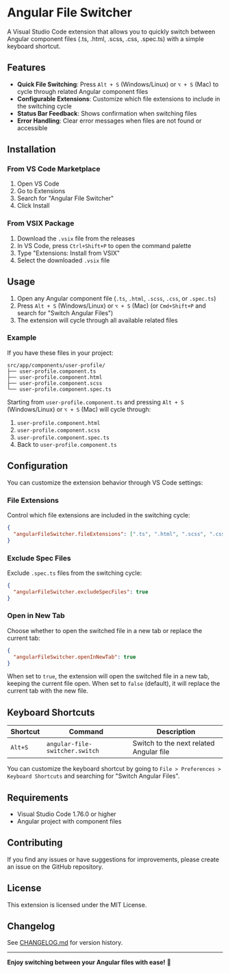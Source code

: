 # Angular File Switcher

A Visual Studio Code extension that allows you to quickly switch between Angular component files (.ts, .html, .scss, .css, .spec.ts) with a simple keyboard shortcut.

## Features

- **Quick File Switching**: Press `Alt + S` (Windows/Linux) or `⌥ + S` (Mac) to cycle through related Angular component files
- **Configurable Extensions**: Customize which file extensions to include in the switching cycle
- **Status Bar Feedback**: Shows confirmation when switching files
- **Error Handling**: Clear error messages when files are not found or accessible

## Installation

### From VS Code Marketplace
1. Open VS Code
2. Go to Extensions
3. Search for "Angular File Switcher"
4. Click Install

### From VSIX Package
1. Download the `.vsix` file from the releases
2. In VS Code, press `Ctrl+Shift+P` to open the command palette
3. Type "Extensions: Install from VSIX"
4. Select the downloaded `.vsix` file

## Usage

1. Open any Angular component file (`.ts`, `.html`, `.scss`, `.css`, or `.spec.ts`)
2. Press `Alt + S` (Windows/Linux) or `⌥ + S` (Mac) (or `Cmd+Shift+P` and search for "Switch Angular Files")
3. The extension will cycle through all available related files

### Example

If you have these files in your project:
```
src/app/components/user-profile/
├── user-profile.component.ts
├── user-profile.component.html
├── user-profile.component.scss
└── user-profile.component.spec.ts
```

Starting from `user-profile.component.ts` and pressing `Alt + S` (Windows/Linux) or `⌥ + S` (Mac) will cycle through:
1. `user-profile.component.html`
2. `user-profile.component.scss`
3. `user-profile.component.spec.ts`
4. Back to `user-profile.component.ts`

## Configuration

You can customize the extension behavior through VS Code settings:

### File Extensions
Control which file extensions are included in the switching cycle:

```json
{
  "angularFileSwitcher.fileExtensions": [".ts", ".html", ".scss", ".css", ".spec.ts"]
}
```

### Exclude Spec Files
Exclude `.spec.ts` files from the switching cycle:

```json
{
  "angularFileSwitcher.excludeSpecFiles": true
}
```

### Open in New Tab
Choose whether to open the switched file in a new tab or replace the current tab:

```json
{
  "angularFileSwitcher.openInNewTab": true
}
```

When set to `true`, the extension will open the switched file in a new tab, keeping the current file open. When set to `false` (default), it will replace the current tab with the new file.

## Keyboard Shortcuts

| Shortcut | Command | Description |
|----------|---------|-------------|
| `Alt+S` | `angular-file-switcher.switch` | Switch to the next related Angular file |

You can customize the keyboard shortcut by going to `File > Preferences > Keyboard Shortcuts` and searching for "Switch Angular Files".

## Requirements

- Visual Studio Code 1.76.0 or higher
- Angular project with component files

## Contributing

If you find any issues or have suggestions for improvements, please create an issue on the GitHub repository.

## License

This extension is licensed under the MIT License.

## Changelog

See [CHANGELOG.md](CHANGELOG.md) for version history.

---

**Enjoy switching between your Angular files with ease!** 🚀 